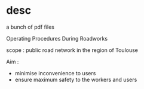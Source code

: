 # desc

a bunch of pdf files

Operating Procedures During Roadworks

scope : public road network in the region of Toulouse

Aim :
- minimise inconvenience to users
- ensure maximum safety to the workers and users
